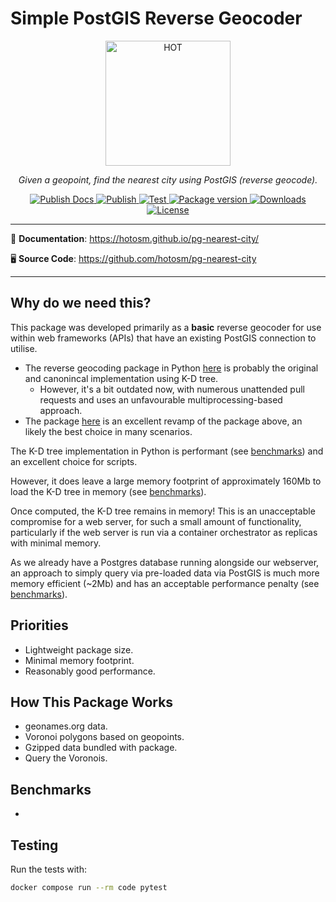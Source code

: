 # Simple PostGIS Reverse Geocoder

<!-- markdownlint-disable -->
<p align="center">
  <img src="https://raw.githubusercontent.com/hotosm/pg-nearest-city/refs/heads/main/docs/images/hot_logo.png" style="width: 200px;" alt="HOT"></a>
</p>
<p align="center">
  <em>Given a geopoint, find the nearest city using PostGIS (reverse geocode).</em>
</p>
<p align="center">
  <a href="https://github.com/hotosm/pg-nearest-city/actions/workflows/docs.yml" target="_blank">
      <img src="https://github.com/hotosm/pg-nearest-city/actions/workflows/docs.yml/badge.svg" alt="Publish Docs">
  </a>
  <a href="https://github.com/hotosm/pg-nearest-city/actions/workflows/publish.yml" target="_blank">
      <img src="https://github.com/hotosm/pg-nearest-city/actions/workflows/publish.yml/badge.svg" alt="Publish">
  </a>
  <a href="https://github.com/hotosm/pg-nearest-city/actions/workflows/pytest.yml" target="_blank">
      <img src="https://github.com/hotosm/pg-nearest-city/actions/workflows/pytest.yml/badge.svg?branch=main" alt="Test">
  </a>
  <a href="https://pypi.org/project/pg-nearest-city" target="_blank">
      <img src="https://img.shields.io/pypi/v/pg-nearest-city?color=%2334D058&label=pypi%20package" alt="Package version">
  </a>
  <a href="https://pypistats.org/packages/pg-nearest-city" target="_blank">
      <img src="https://img.shields.io/pypi/dm/pg-nearest-city.svg" alt="Downloads">
  </a>
  <a href="https://github.com/hotosm/pg-nearest-city/blob/main/LICENSE.md" target="_blank">
      <img src="https://img.shields.io/github/license/hotosm/pg-nearest-city.svg" alt="License">
  </a>
</p>

---

📖 **Documentation**: <a href="https://hotosm.github.io/pg-nearest-city/" target="_blank">https://hotosm.github.io/pg-nearest-city/</a>

🖥️ **Source Code**: <a href="https://github.com/hotosm/pg-nearest-city" target="_blank">https://github.com/hotosm/pg-nearest-city</a>

---

<!-- markdownlint-enable -->

## Why do we need this?

This package was developed primarily as a **basic** reverse geocoder for use within
web frameworks (APIs) that have an existing PostGIS connection to utilise.

- The reverse geocoding package in Python [here](https://github.com/thampiman/reverse-geocoder)
  is probably the original and canonincal implementation using K-D tree.
  - However, it's a bit outdated now, with numerous unattended pull
    requests and uses an unfavourable multiprocessing-based approach.
- The package [here](https://github.com/richardpenman/reverse_geocode) is an excellent
  revamp of the package above, an likely the best choice in many scenarios.

The K-D tree implementation in Python is performant (see [benchmarks]()) and an excellent
choice for scripts.

However, it does leave a large memory footprint of approximately 160Mb to load the
K-D tree in memory (see [benchmarks]()).

Once computed, the K-D tree remains in memory! This is an unacceptable compromise
for a web server, for such a small amount of functionality, particularly if the
web server is run via a container orchestrator as replicas with minimal memory.

As we already have a Postgres database running alongside our webserver, an approach
to simply query via pre-loaded data via PostGIS is much more memory efficient (~2Mb)
and has an acceptable performance penalty (see [benchmarks]()).

## Priorities

- Lightweight package size.
- Minimal memory footprint.
- Reasonably good performance.

## How This Package Works

- geonames.org data.
- Voronoi polygons based on geopoints.
- Gzipped data bundled with package.
- Query the Voronois.

## Benchmarks

-

## Testing

Run the tests with:

```bash
docker compose run --rm code pytest
```
